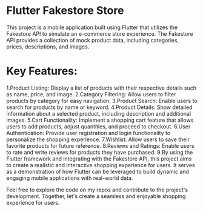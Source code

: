 # Flutter Fakestore Store

This project is a mobile application built using Flutter that utilizes the Fakestore API to simulate an e-commerce store experience. The Fakestore API provides a collection of mock product data, including categories, prices, descriptions, and images.

# Key Features:

1.Product Listing: Display a list of products with their respective details such as name, price, and image.
2.Category Filtering: Allow users to filter products by category for easy navigation.
3.Product Search: Enable users to search for products by name or keyword.
4.Product Details: Show detailed information about a selected product, including description and additional images.
5.Cart Functionality: Implement a shopping cart feature that allows users to add products, adjust quantities, and proceed to checkout.
6.User Authentication: Provide user registration and login functionality to personalize the shopping experience.
7.Wishlist: Allow users to save their favorite products for future reference.
8.Reviews and Ratings: Enable users to rate and write reviews for products they have purchased.
9.By using the Flutter framework and integrating with the Fakestore API, this project aims to create a realistic and interactive shopping experience for users. It serves as a demonstration of how Flutter can be leveraged to build dynamic and engaging mobile applications with real-world data.

Feel free to explore the code on my repos and contribute to the project's development. Together, let's create a seamless and enjoyable shopping experience for users.